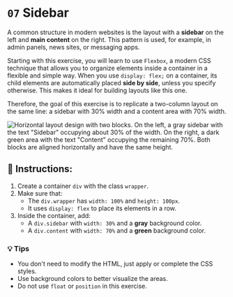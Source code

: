 # `07` Sidebar

A common structure in modern websites is the layout with a **sidebar** on the left and **main content** on the right. This pattern is used, for example, in admin panels, news sites, or messaging apps.

Starting with this exercise, you will learn to use `Flexbox`, a modern CSS technique that allows you to organize elements inside a container in a flexible and simple way. When you use `display: flex;` on a container, its child elements are automatically placed **side by side**, unless you specify otherwise. This makes it ideal for building layouts like this one.

Therefore, the goal of this exercise is to replicate a two-column layout on the same line: a sidebar with 30% width and a content area with 70% width.

![Horizontal layout design with two blocks. On the left, a gray sidebar with the text "Sidebar" occupying about 30% of the width. On the right, a dark green area with the text "Content" occupying the remaining 70%. Both blocks are aligned horizontally and have the same height.](../../.learn/assets/69N2q6G.png?raw=true)

## 📝 Instructions:

1. Create a container `div` with the class `wrapper`.
2. Make sure that:
    - The `div.wrapper` has `width: 100%` and `height: 100px`.
    - It uses `display: flex` to place its elements in a row.
3. Inside the container, add:
    - A `div.sidebar` with `width: 30%` and a **gray** background color.
    - A `div.content` with `width: 70%` and a **green** background color.

### 💡 Tips

- You don't need to modify the HTML, just apply or complete the CSS styles.
- Use background colors to better visualize the areas.
- Do not use `float` or `position` in this exercise.
